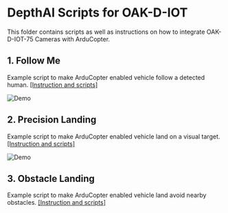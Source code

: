 # DepthAI Scripts for OAK-D-IOT
This folder contains scripts as well as instructions on how to integrate OAK-D-IOT-75 Cameras with ArduCopter.


## 1. Follow Me
Example script to make ArduCopter enabled vehicle follow a detected human. [[Instruction and scripts]](./follow_me/)

![Demo](./docs/images/human_track.gif)


## 2. Precision Landing
Example script to make ArduCopter enabled vehicle land on a visual target. [[Instruction and scripts]](./precision_landing/)

![Demo](./docs/images/prec_land.gif)


## 3. Obstacle Landing
Example script to make ArduCopter enabled vehicle land avoid nearby obstacles. [[Instruction and scripts]](./obstacle_avoidance/)


